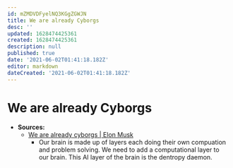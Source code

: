 ```yaml
---
id: mZMDVDFyelNQ3KGgZGWJN
title: We are already Cyborgs
desc: ''
updated: 1628474425361
created: 1628474425361
description: null
published: true
date: '2021-06-02T01:41:18.182Z'
editor: markdown
dateCreated: '2021-06-02T01:41:18.182Z'
---
```


# We are already Cyborgs



* **Sources:**
  * [We are already cyborgs | Elon Musk](https://youtu.be/ZrGPuUQsDjo?t=48)
    * Our brain is made up of layers each doing their own compuation and problem solving. We need to add a computational layer to our brain. This AI layer of the brain is the dentropy daemon.
